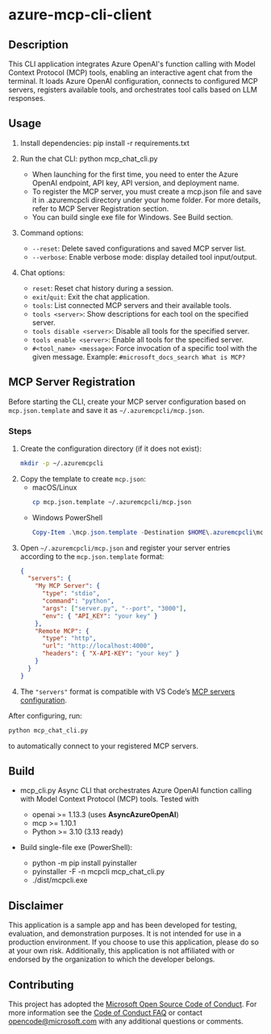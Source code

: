# azure-mcp-cli-client

## Description

This CLI application integrates Azure OpenAI's function calling with Model Context Protocol (MCP) tools, enabling an interactive agent chat from the terminal. It loads Azure OpenAI configuration, connects to configured MCP servers, registers available tools, and orchestrates tool calls based on LLM responses.

## Usage

1. Install dependencies:
   pip install -r requirements.txt

2. Run the chat CLI:
   python mcp_chat_cli.py
   - When launching for the first time, you need to enter the Azure OpenAI endpoint, API key, API version, and deployment name.
   - To register the MCP server, you must create a mcp.json file and save it in .azuremcpcli directory under your home folder. For more details, refer to MCP Server Registration section.
   - You can build single exe file for Windows. See Build section.

3. Command options:
   - `--reset`: Delete saved configurations and saved MCP server list.
   - `--verbose`: Enable verbose mode: display detailed tool input/output.

4. Chat options:
   - `reset`: Reset chat history during a session.
   - `exit`/`quit`: Exit the chat application.
   - `tools`: List connected MCP servers and their available tools.
   - `tools <server>`: Show descriptions for each tool on the specified server.
   - `tools disable <server>`: Disable all tools for the specified server.
   - `tools enable <server>`: Enable all tools for the specified server.
   - `#<tool_name> <message>`: Force invocation of a specific tool with the given message. Example: `#microsoft_docs_search What is MCP?`

## MCP Server Registration

Before starting the CLI, create your MCP server configuration based on `mcp.json.template` and save it as `~/.azuremcpcli/mcp.json`.

### Steps
1. Create the configuration directory (if it does not exist):
   ```bash
   mkdir -p ~/.azuremcpcli
   ```
2. Copy the template to create `mcp.json`:
   - macOS/Linux
     ```bash
     cp mcp.json.template ~/.azuremcpcli/mcp.json
     ```
   - Windows PowerShell
     ```powershell
     Copy-Item .\mcp.json.template -Destination $HOME\.azuremcpcli\mcp.json
     ```
3. Open `~/.azuremcpcli/mcp.json` and register your server entries according to the `mcp.json.template` format:
   ```json
   {
     "servers": {
       "My MCP Server": {
         "type": "stdio",
         "command": "python",
         "args": ["server.py", "--port", "3000"],
         "env": { "API_KEY": "your key" }
       },
       "Remote MCP": {
         "type": "http",
         "url": "http://localhost:4000",
         "headers": { "X-API-KEY": "your key" }
       }
     }
   }
   ```
4. The `"servers"` format is compatible with VS Code’s [MCP servers configuration](https://code.visualstudio.com/docs/copilot/chat/mcp-servers).

After configuring, run:
```bash
python mcp_chat_cli.py
```
to automatically connect to your registered MCP servers.

## Build
- mcp_cli.py
Async CLI that orchestrates Azure OpenAI function calling with Model Context Protocol (MCP) tools.
Tested with
    * openai   >= 1.13.3  (uses **AsyncAzureOpenAI**)
    * mcp      >= 1.10.1
    * Python   >= 3.10 (3.13 ready)

- Build single-file exe (PowerShell):
    * python -m pip install pyinstaller
    * pyinstaller -F -n mcpcli mcp_chat_cli.py
    * ./dist/mcpcli.exe

## Disclaimer
This application is a sample app and has been developed for testing, evaluation, and demonstration purposes. It is not intended for use in a production environment. If you choose to use this application, please do so at your own risk. Additionally, this application is not affiliated with or endorsed by the organization to which the developer belongs.

## Contributing
This project has adopted the [Microsoft Open Source Code of Conduct](https://opensource.microsoft.com/codeofconduct/). For more information see the [Code of Conduct FAQ](https://opensource.microsoft.com/codeofconduct/faq/) or contact [opencode@microsoft.com](mailto:opencode@microsoft.com) with any additional questions or comments.